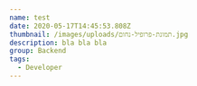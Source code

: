 ```yaml
---
name: test
date: 2020-05-17T14:45:53.808Z
thumbnail: /images/uploads/תמונת-פרופיל-נחום.jpg
description: bla bla bla
group: Backend
tags:
  - Developer
---
```

